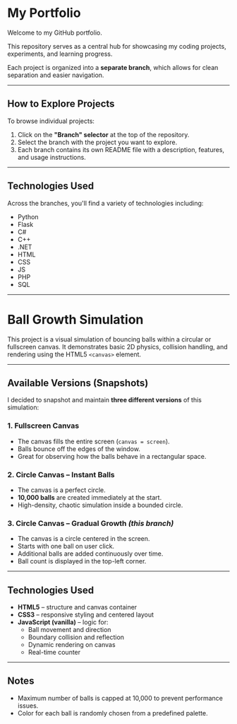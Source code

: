 # My Portfolio

Welcome to my GitHub portfolio. 

This repository serves as a central hub for showcasing my coding projects, experiments, and learning progress.

Each project is organized into a **separate branch**, which allows for clean separation and easier navigation.

---

## How to Explore Projects

To browse individual projects:

1. Click on the **"Branch" selector** at the top of the repository.
2. Select the branch with the project you want to explore.
3. Each branch contains its own README file with a description, features, and usage instructions.

---

## Technologies Used

Across the branches, you'll find a variety of technologies including:

- Python
- Flask
- C#
- C++
- .NET
- HTML
- CSS
- JS
- PHP 
- SQL

---

# Ball Growth Simulation

This project is a visual simulation of bouncing balls within a circular or fullscreen canvas. It demonstrates basic 2D physics, collision handling, and rendering using the HTML5 `<canvas>` element.

---

## Available Versions (Snapshots)

I decided to snapshot and maintain **three different versions** of this simulation:

### 1. Fullscreen Canvas
- The canvas fills the entire screen (`canvas = screen`).
- Balls bounce off the edges of the window.
- Great for observing how the balls behave in a rectangular space.

### 2. Circle Canvas – Instant Balls
- The canvas is a perfect circle.
- **10,000 balls** are created immediately at the start.
- High-density, chaotic simulation inside a bounded circle.

### 3. Circle Canvas – Gradual Growth _(this branch)_
- The canvas is a circle centered in the screen.
- Starts with one ball on user click.
- Additional balls are added continuously over time.
- Ball count is displayed in the top-left corner.

---

## Technologies Used

- **HTML5** – structure and canvas container
- **CSS3** – responsive styling and centered layout
- **JavaScript (vanilla)** – logic for:
  - Ball movement and direction
  - Boundary collision and reflection
  - Dynamic rendering on canvas
  - Real-time counter

---

## Notes

- Maximum number of balls is capped at 10,000 to prevent performance issues.
- Color for each ball is randomly chosen from a predefined palette.

